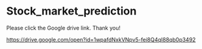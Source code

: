 # Stock_market_prediction

Please click the Google drive link. Thank you!

https://drive.google.com/open?id=1wpafdNxkVNpv5-fei8Q4qI88qb0p3492
